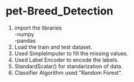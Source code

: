 # pet-Breed_Detection

1. import the libraries <br>
	-numpy <br>
	-pandas <br>
2. Load the train and test dataset. <br>
3. Used SimpleImputer to fill the missing values. <br>
4. Used Label Encoder to encode the labels. <br>
5. StandardScalar() for standarization of data. <br>
6. Classifier Algorithm used "Random Forest". <br>